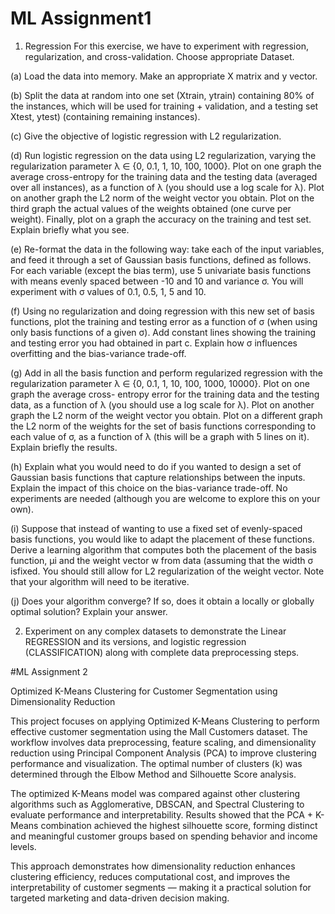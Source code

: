 # ML Assignment1

1. Regression
For this exercise, we have to experiment with regression, regularization, and cross-validation. Choose
appropriate Dataset.

(a) Load the data into memory. Make an appropriate X matrix and y vector.

(b) Split the data at random into one set (Xtrain, ytrain) containing 80% of the instances, which will
be used for training + validation, and a testing set Xtest, ytest) (containing remaining instances).

(c) Give the objective of logistic regression with L2 regularization.

(d) Run logistic regression on the data using L2 regularization, varying the regularization parameter
λ ∈ {0, 0.1, 1, 10, 100, 1000}. Plot on one graph the average cross-entropy for the training data
and the testing data (averaged over all instances), as a function of λ (you should use a log scale
for λ). Plot on another graph the L2 norm of the weight vector you obtain. Plot on the third
graph the actual values of the weights obtained (one curve per weight). Finally, plot on a
graph the accuracy on the training and test set. Explain briefly what you see.

(e) Re-format the data in the following way: take each of the input variables, and feed it through
a set of Gaussian basis functions, defined as follows. For each variable (except the bias term),
use 5 univariate basis functions with means evenly spaced between -10 and 10 and variance σ.
You will experiment with σ values of 0.1, 0.5, 1, 5 and 10.

(f) Using no regularization and doing regression with this new set of basis functions, plot the
training and testing error as a function of σ (when using only basis functions of a given σ). Add
constant lines showing the training and testing error you had obtained in part c. Explain how σ
influences overfitting and the bias-variance trade-off.

(g) Add in all the basis function and perform regularized regression with the regularization
parameter λ ∈ {0, 0.1, 1, 10, 100, 1000, 10000}. Plot on one graph the average cross- entropy
error for the training data and the testing data, as a function of λ (you should use a log scale
for λ). Plot on another graph the L2 norm of the weight vector you obtain. Plot on a different
graph the L2 norm of the weights for the set of basis functions corresponding to each value
of σ, as a function of λ (this will be a graph with 5 lines on it). Explain briefly the results.

(h) Explain what you would need to do if you wanted to design a set of Gaussian basis functions
that capture relationships between the inputs. Explain the impact of this choice on the bias-variance trade-off. No experiments are needed (although you are welcome to explore this on your own).

(i) Suppose that instead of wanting to use a fixed set of evenly-spaced basis functions, you would
like to adapt the placement of these functions. Derive a learning algorithm that computes
both the placement of the basis function, μi and the weight vector w from data (assuming
that the width σ isfixed. You should still allow for L2 regularization of the weight vector.
Note that your algorithm will need to be iterative.

(j) Does your algorithm converge? If so, does it obtain a locally or globally optimal solution?
Explain your answer.

2. Experiment on any complex datasets to demonstrate the Linear REGRESSION and its versions, and
logistic regression (CLASSIFICATION) along with complete data preprocessing steps.

#ML Assignment 2

Optimized K-Means Clustering for Customer Segmentation using Dimensionality Reduction

This project focuses on applying Optimized K-Means Clustering to perform effective customer segmentation using the Mall Customers dataset. The workflow involves data preprocessing, feature scaling, and dimensionality reduction using Principal Component Analysis (PCA) to improve clustering performance and visualization. The optimal number of clusters (k) was determined through the Elbow Method and Silhouette Score analysis.

The optimized K-Means model was compared against other clustering algorithms such as Agglomerative, DBSCAN, and Spectral Clustering to evaluate performance and interpretability. Results showed that the PCA + K-Means combination achieved the highest silhouette score, forming distinct and meaningful customer groups based on spending behavior and income levels.

This approach demonstrates how dimensionality reduction enhances clustering efficiency, reduces computational cost, and improves the interpretability of customer segments — making it a practical solution for targeted marketing and data-driven decision making.
